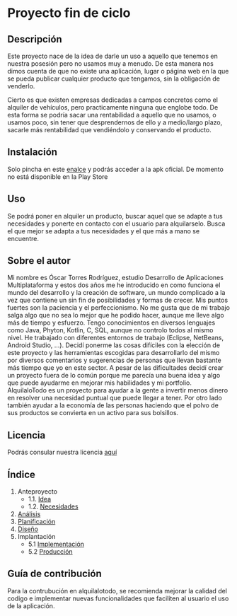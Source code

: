 # Proyecto fin de ciclo


## Descripción

Este proyecto nace de la idea de darle un uso a aquello que tenemos en nuestra posesión pero no usamos muy a menudo. De esta manera nos dimos cuenta de que no existe una aplicación, lugar o página web en la que se pueda publicar cualquier producto que tengamos, sin la obligación de venderlo. 

Cierto es que existen empresas dedicadas a campos concretos como el alquiler de vehículos, pero practicamente ninguna que englobe todo. De esta forma se podría sacar una rentabilidad a aquello que no usamos, o usamos poco, sin tener que desprendernos de ello y a medio/largo plazo, sacarle más rentabilidad que vendiéndolo y conservando el producto. 

## Instalación

Solo pincha en este [enalce](/apk) y podrás acceder a la apk oficial. De momento no está disponible en la Play Store

## Uso

Se podrá poner en alquiler un producto, buscar aquel que se adapte a tus necesidades y ponerte en contacto con el usuario para alquilarselo. Busca el que mejor se adapta a tus necesidades y el que más a mano se encuentre. 

## Sobre el autor

Mi nombre es Óscar Torres Rodríguez, estudio Desarrollo de Aplicaciones Multiplataforma y estos dos años me he introducido en como funciona el mundo del desarrollo y la creación de software, un mundo complicado a la vez que contiene un sin fin de posibilidades y formas de crecer.
Mis puntos fuertes son la paciencia y el perfeccionismo. No me gusta que de mi trabajo salga algo que no sea lo mejor que he podido hacer, aunque me lleve algo más de tiempo y esfuerzo. Tengo conocimientos en diversos lenguajes como Java, Phyton, Kotlin, C, SQL, aunque no controlo todos al mismo nivel. He trabajado con diferentes entornos de trabajo (Eclipse, NetBeans, Android Studio, ...).
Decidí ponerme las cosas difíciles con la elección de este proyecto y las herramientas escogidas para desarrollarlo del mismo por diversos comentarios y sugerencias de personas que llevan bastante más tiempo que yo en este sector. A pesar de las dificultades decidí crear un proyecto fuera de lo común porque me parecía una buena idea y algo que puede ayudarme en mejorar mis habilidades y mi portfolio. AlquilaloTodo es un proyecto para ayudar a la gente a invertir menos dinero en resolver una necesidad puntual que puede llegar a tener. Por otro lado también ayudar a la economía de las personas haciendo que el polvo de sus productos se convierta en un activo para sus bolsillos. 

## Licencia

Podrás consular nuestra licencia [aquí](/doc/documentos/licencia.pdf)

## Índice

1. Anteproyecto
    * 1.1. [Idea](doc/templates/1_idea.md)
    * 1.2. [Necesidades](doc/templates/2_necesidades.md)
2. [Análisis](doc/templates/3_analise.md)
3. [Planificación](doc/templates/4_planificacion.md)
4. [Diseño](doc/templates/5_deseño.md)
5. Implantación
    * 5.1 [Implementación](doc/templates/6_implementacion.md)
    * 5.2 [Producción](doc/templates/7_producion.md)


## Guía de contribución

Para la contrubución en alquilalotodo, se recomienda mejorar la calidad del codigo e implementar nuevas funcionalidades que faciliten al usuario el uso de la aplicación.